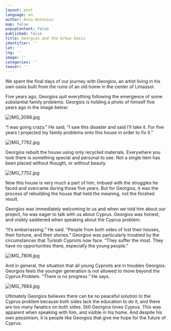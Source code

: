 ```yaml
---
layout: post
language: en
author: Anna Antoniou
map: false
popupContent: false
published: false
title: Georgios and the Urban Oasis
identifier: ''
lat: ''
lng: ''
image: ''
categories: ''
teaser: ''
---
```

We spent the final days of our journey with Georgios, an artist living in his own oasis built from the ruins of an old home in the center of Limassol. 

Five years ago, Georgios quit everything following the emergence of some substantial family problems. Georgios is holding a photo of himself five years ago in the image below:

![IMG_3098.jpg]({{site.baseurl}}/media/IMG_3098.jpg)


“I was going crazy.” He said, “I saw this disaster and said I’ll take it. For five years I projected my family problems onto this house in order to fix it.”

![IMG_7792.jpg]({{site.baseurl}}/media/IMG_7792.jpg)

Georgios rebuilt the house using only recycled materials. Everywhere you look there is something special and personal to see. Not a single item has been placed without thought, or without beauty. 

![IMG_7752.jpg]({{site.baseurl}}/media/IMG_7752.jpg)


Now this house is very much a part of him, imbued with the struggles he faced and overcame during those five years. But for Georgios, it was the process of rebuilding the house that held the meaning, not the finished result.

Georgios was immediately welcoming to us and when we told him about our project, he was eager to talk with us about Cyprus. Georgios was honest, and visibly saddened when speaking about the Cyprus problem. 

“It’s embarrassing.” He said. “People from both sides of lost their houses, their fortune, and their stories.” Georgios was particularly troubled by the circumstances that Turkish Cypriots now face. “They suffer the most. They have no opportunities there, especially the young people.”

![IMG_7806.jpg]({{site.baseurl}}/media/IMG_7806.jpg)


And in general, the situation that all young Cypriots are in troubles Georgios. Georgios feels the younger generation is not allowed to move beyond the Cyprus Problem. “There is no progress.” He says.  


![IMG_7684.jpg]({{site.baseurl}}/media/IMG_7684.jpg)

Ultimately Georgios believes there can be no peaceful solution to the Cyprus problem because both sides lack the education to do it, and there are too many fanatics on both sides. Still Georgios loves Cyprus. This was apparent when speaking with him, and visible in his home. And despite his own pessimism, it is people like Georgios that give me hope for the future of Cyprus. 


 

